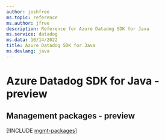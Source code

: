 ```yaml
---
author: joshfree
ms.topic: reference
ms.author: jfree
description: Reference for Azure Datadog SDK for Java
ms.service: datadog
ms.data: 10/14/2022
title: Azure Datadog SDK for Java
ms.devlang: java
---
```

# Azure Datadog SDK for Java - preview

## Management packages - preview
[!INCLUDE [mgmt-packages](datadog-mgmt-index.md)]
